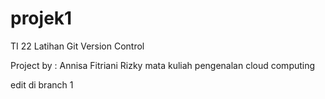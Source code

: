 # projek1
TI 22 Latihan Git Version Control

Project by : Annisa Fitriani Rizky
mata kuliah pengenalan cloud computing

edit di branch 1